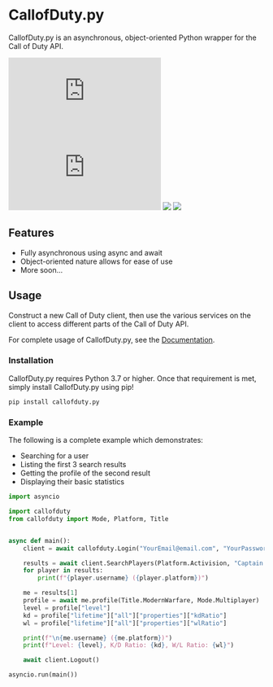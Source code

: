 # CallofDuty.py

CallofDuty.py is an asynchronous, object-oriented Python wrapper for the Call of Duty API.

[![](https://img.shields.io/pypi/v/callofduty.py?label=Version&style=for-the-badge)](https://pypi.python.org/pypi/callofduty.py) [![](https://img.shields.io/pypi/dm/callofduty.py?style=for-the-badge)](https://pypi.python.org/pypi/callofduty.py) [![](https://img.shields.io/twitter/follow/Mxtive?color=1da1f2&label=Twitter&style=for-the-badge)](https://twitter.com/Mxtive) [![](https://img.shields.io/discord/136986169563938816?color=7289DA&label=Discord&style=for-the-badge)](https://discord.gg/callofduty)

## Features

* Fully asynchronous using async and await
* Object-oriented nature allows for ease of use
* More soon...

## Usage

Construct a new Call of Duty client, then use the various services on the client to access different parts of the Call of Duty API.

For complete usage of CallofDuty.py, see the [Documentation](https://ethanc.gitbook.io/callofduty-py/).

### Installation

CallofDuty.py requires Python 3.7 or higher. Once that requirement is met, simply install CallofDuty.py using pip!

```text
pip install callofduty.py
```

### Example

The following is a complete example which demonstrates:

* Searching for a user
* Listing the first 3 search results
* Getting the profile of the second result
* Displaying their basic statistics

```python
import asyncio

import callofduty
from callofduty import Mode, Platform, Title


async def main():
    client = await callofduty.Login("YourEmail@email.com", "YourPassword")

    results = await client.SearchPlayers(Platform.Activision, "Captain Price", limit=3)
    for player in results:
        print(f"{player.username} ({player.platform})")

    me = results[1]
    profile = await me.profile(Title.ModernWarfare, Mode.Multiplayer)
    level = profile["level"]
    kd = profile["lifetime"]["all"]["properties"]["kdRatio"]
    wl = profile["lifetime"]["all"]["properties"]["wlRatio"]

    print(f"\n{me.username} ({me.platform})")
    print(f"Level: {level}, K/D Ratio: {kd}, W/L Ratio: {wl}")

    await client.Logout()

asyncio.run(main())
```

